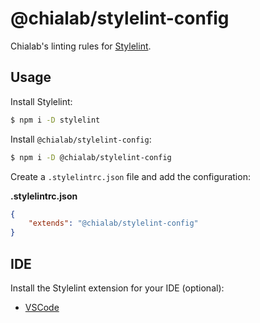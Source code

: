 # @chialab/stylelint-config

Chialab's linting rules for [Stylelint](https://stylelint.io/).

## Usage

Install Stylelint:

```sh
$ npm i -D stylelint
```

Install `@chialab/stylelint-config`:

```sh
$ npm i -D @chialab/stylelint-config
```

Create a `.stylelintrc.json` file and add the configuration:

**.stylelintrc.json**
```json
{
    "extends": "@chialab/stylelint-config"
}
```

## IDE

Install the Stylelint extension for your IDE (optional):

* [VSCode](https://marketplace.visualstudio.com/items?itemName=stylelint.vscode-stylelint)